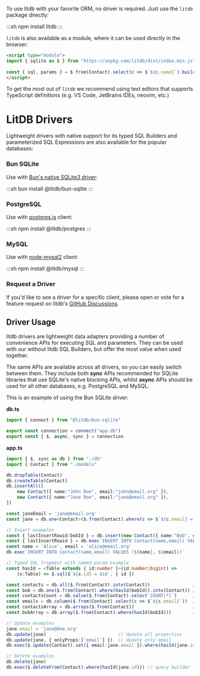 To use litdb with your favorite ORM, no driver is required. Just use the `litdb` package directly:

:::sh
npm install litdb
:::

`litdb` is also available as a module, where it can be used directly in the browser:

```html
<script type="module">
import { sqlite as $ } from "https://unpkg.com/litdb/dist/index.min.js"
    
const { sql, params } = $.from(Contact).select(c => $`${c.name}`).build()
</script>
```

To get the most out of `litdb` we recommend using text editors that supports TypeScript definitions 
(e.g. VS Code, JetBrains IDEs, neovim, etc.)

# LitDB Drivers

Lightweight drivers with native support for its typed SQL Builders and parameterized SQL Expressions 
are also available for the popular databases:

### Bun SQLite

Use with [Bun's native SQLite3 driver](https://bun.sh/docs/api/sqlite): 

:::sh
bun install @litdb/bun-sqlite
:::

### PostgreSQL

Use with [postgres.js](https://github.com/porsager/postgres) client:

:::sh
npm install @litdb/postgres
:::

### MySQL

Use with [node-mysql2](https://github.com/sidorares/node-mysql2) client:

:::sh
npm install @litdb/mysql
:::

### Request a Driver

If you'd like to see a driver for a specific client, please open or vote for a feature request on litdb's 
[GitHub Discussions](https://github.com/litdb/litdb/discussions/categories/ideas).

## Driver Usage

litdb drivers are lightweight data adapters providing a number of convenience APIs for executing SQL and parameters. 
They can be used with our without litdb SQL Builders, but offer the most value when used together. 

The same APIs are available across all drivers, so you can easily switch between them. They include both **sync** APIs
recommended for SQLite libraries that use SQLite's native blocking APIs, whilst **async** APIs should be used for 
all other databases, e.g. PostgreSQL and MySQL.

This is an example of using the Bun SQLite driver:

**db.ts**

```ts
import { connect } from "@litdb/bun-sqlite"

export const connection = connect("app.db")
export const { $, async, sync } = connection
```

**app.ts**

```ts
import { $, sync as db } from "./db"
import { Contact } from "./models"

db.dropTable(Contact)
db.createTable(Contact)
db.insertAll([
    new Contact({ name:"John Doe", email:"john@email.org" }),
    new Contact({ name:"Jane Doe", email:"jane@email.org" }),
])

const janeEmail = 'jane@email.org'
const jane = db.one<Contact>($.from(Contact).where(c => $`${c.email} = ${janeEmail}`))!

// Insert examples
const { lastInsertRowid:bobId } = db.insert(new Contact({ name:"Bob", email:"bob@email.org" }))
const { lastInsertRowid } = db.exec`INSERT INTO Contact(name,email) VALUES ('Joe','joe@doe.org')`
const name = 'Alice', email = 'alice@email.org'
db.exec`INSERT INTO Contact(name,email) VALUES (${name}, ${email})`

// Typed SQL fragment with named param example
const hasId = <Table extends { id:number }>(id:number|bigint) =>
    (x:Table) => $.sql($`${x.id} = $id`, { id })

const contacts = db.all($.from(Contact).into(Contact))                // => Contact[]
const bob = db.one($.from(Contact).where(hasId(bobId)).into(Contact)) // => Contact    
const contactsCount = db.value($.from(Contact).select`COUNT(*)`)      // => number
const emails = db.column($.from(Contact).select(c => $`${c.email}`))  // => string[]
const contactsArray = db.arrays($.from(Contact))                      // => any[][]
const bobArray = db.array($.from(Contact).where(hasId(bobId)))        // => any[]

// Update examples
jane.email = 'jane@doe.org'
db.update(jane)                           // Update all properties
db.update(jane, { onlyProps:['email'] })  // Update only email
db.exec($.update(Contact).set({ email:jane.email }).where(hasId(jane.id))) // query builder

// Delete examples
db.delete(jane)
db.exec($.deleteFrom(Contact).where(hasId(jane.id))) // query builder
```